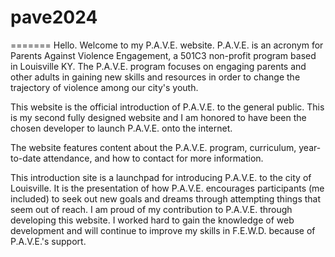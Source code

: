 
# pave2024
=======
Hello. Welcome to my P.A.V.E. website. P.A.V.E. is an acronym for Parents Against Violence Engagement, a 501C3 non-profit program based in Louisville KY. The P.A.V.E. program focuses on engaging parents and other adults in gaining new skills and resources in order to change the trajectory of violence among our city's youth. 

This website is the official introduction of P.A.V.E. to the general public. This is my second fully designed website and I am honored to have been the chosen developer to launch P.A.V.E. onto the internet.

The website features content about the P.A.V.E. program, curriculum, year-to-date attendance, and how to contact for more information.

This introduction site is a launchpad for introducing P.A.V.E. to the city of Louisville. It is the presentation of how P.A.V.E. encourages participants (me included) to seek out new goals and dreams through attempting things that seem out of reach. I am proud of my contribution to P.A.V.E. through developing this website. I worked hard to gain the knowledge of web development and will continue to improve my skills in F.E.W.D. because of P.A.V.E.'s support. 

